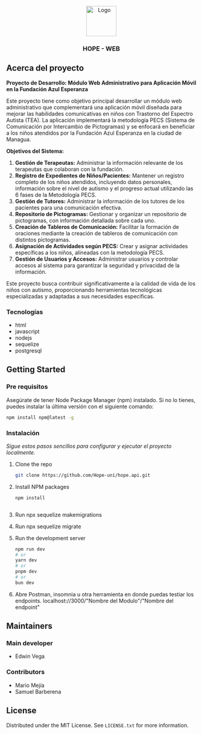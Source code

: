 
<!-- PROJECT LOGO -->
<br />
<div align="center">
  <a href="https://github.com/othneildrew/Best-README-Template">
    <img src="https://avatars.githubusercontent.com/u/158122848?s=400&u=175d02c6e0d435be1bae60e66ddeff812b974eab&v=4" alt="Logo" width="80" height="80">
  </a>

  <h3 align="center">HOPE - WEB</h3>
  
</div>


<!-- ABOUT THE PROJECT -->
## Acerca del proyecto

**Proyecto de Desarrollo: Módulo Web Administrativo para Aplicación Móvil en la Fundación Azul Esperanza**

Este proyecto tiene como objetivo principal desarrollar un módulo web administrativo que complementará una aplicación móvil diseñada para mejorar las habilidades comunicativas en niños con Trastorno del Espectro Autista (TEA). La aplicación implementará la metodología PECS (Sistema de Comunicación por Intercambio de Pictogramas) y se enfocará en beneficiar a los niños atendidos por la Fundación Azul Esperanza en la ciudad de Managua.

**Objetivos del Sistema:**
1. **Gestión de Terapeutas:** Administrar la información relevante de los terapeutas que colaboran con la fundación.
2. **Registro de Expedientes de Niños/Pacientes:** Mantener un registro completo de los niños atendidos, incluyendo datos personales, información sobre el nivel de autismo y el progreso actual utilizando las 6 fases de la Metodología PECS.
3. **Gestión de Tutores:** Administrar la información de los tutores de los pacientes para una comunicación efectiva.
4. **Repositorio de Pictogramas:** Gestionar y organizar un repositorio de pictogramas, con información detallada sobre cada uno.
5. **Creación de Tableros de Comunicación:** Facilitar la formación de oraciones mediante la creación de tableros de comunicación con distintos pictogramas.
6. **Asignación de Actividades según PECS:** Crear y asignar actividades específicas a los niños, alineadas con la metodología PECS.
7. **Gestión de Usuarios y Accesos:** Administrar usuarios y controlar accesos al sistema para garantizar la seguridad y privacidad de la información.

Este proyecto busca contribuir significativamente a la calidad de vida de los niños con autismo, proporcionando herramientas tecnológicas especializadas y adaptadas a sus necesidades específicas.



### Tecnologías

* html
* javascript
* nodejs
* sequelize
* postgresql


<!-- GETTING STARTED -->
## Getting Started

### Pre requisitos

Asegúrate de tener Node Package Manager (npm) instalado. Si no lo tienes, puedes instalar la última versión con el siguiente comando:
  ```sh
  npm install npm@latest -g
  ```

### Instalación

_Sigue estos pasos sencillos para configurar y ejecutar el proyecto localmente._

1. Clone the repo
   ```sh
   git clone https://github.com/Hope-uni/hope.api.git
   ```
2. Install NPM packages
   ```sh
   npm install
   ```
   ```
3. Run npx sequelize makemigrations

4. Run npx sequelize migrate

5. Run the development server
    ```bash
    npm run dev
    # or
    yarn dev
    # or
    pnpm dev
    # or
    bun dev
    ```
6. Abre Postman, insomnia u otra herramienta en donde puedas testiar los endpoints. localhost://3000/"Nombre del Modulo"/"Nombre del endpoint"


<!-- Maintainers -->
## Maintainers

### Main developer

* Edwin Vega

### Contributors

* Mario Mejía
* Samuel Barberena



<!-- LICENSE -->
## License

Distributed under the MIT License. See `LICENSE.txt` for more information.
